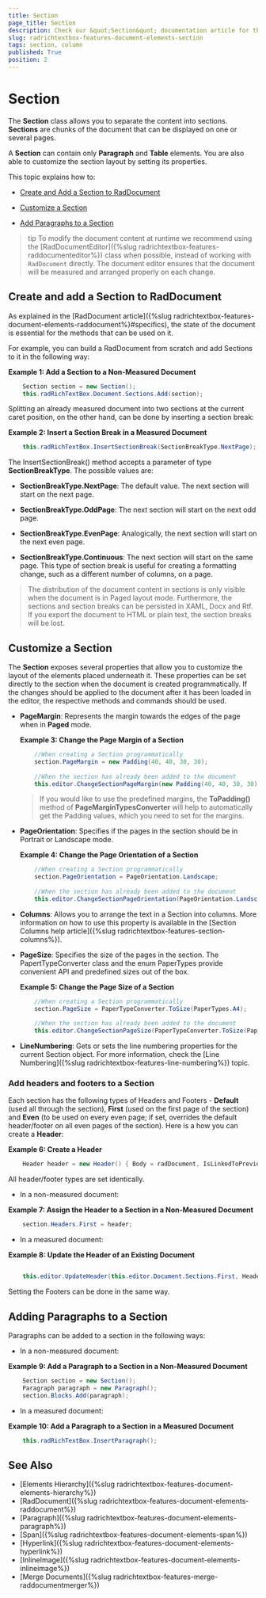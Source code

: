 ```yaml
---
title: Section
page_title: Section
description: Check our &quot;Section&quot; documentation article for the RadRichTextBox {{ site.framework_name }} control.
slug: radrichtextbox-features-document-elements-section
tags: section, column
published: True
position: 2
---
```


# Section

The __Section__ class allows you to separate the content into sections. __Sections__ are chunks of the document that can be displayed on one or several pages.      

A __Section__ can contain only __Paragraph__ and __Table__ elements. You are also able to customize the section layout by setting its properties.      

This topic explains how to:

* [Create and Add a Section to RadDocument](#create-and-add-a-section-to-raddocument)

* [Customize a Section](#customize-a-section)

* [Add Paragraphs to a Section](#adding-paragraphs-to-a-section)

>tip To modify the document content at runtime we recommend using the [RadDocumentEditor]({%slug radrichtextbox-features-raddocumenteditor%}) class when possible, instead of working with `RadDocument` directly. The document editor ensures that the document will be measured and arranged properly on each change.

## Create and add a Section to RadDocument

As explained in the [RadDocument article]({%slug radrichtextbox-features-document-elements-raddocument%}#specifics), the state of the document is essential for the methods that can be used on it.

For example, you can build a RadDocument from scratch and add Sections to it in the following way:

__Example 1: Add a Section to a Non-Measured Document__

```C#
	Section section = new Section();
	this.radRichTextBox.Document.Sections.Add(section);
```

Splitting an already measured document into two sections at the current caret position, on the other hand, can be done by inserting a section break:

__Example 2: Insert a Section Break in a Measured Document__

```C#
	this.radRichTextBox.InsertSectionBreak(SectionBreakType.NextPage);
```

The InsertSectionBreak() method accepts a parameter of type **SectionBreakType**. The possible values are:

* **SectionBreakType.NextPage**: The default value. The next section will start on the next page.

* **SectionBreakType.OddPage**: The next section will start on the next odd page.

* **SectionBreakType.EvenPage**: Analogically, the next section will start on the next even page.

* **SectionBreakType.Continuous**: The next section will start on the same page. This type of section break is useful for creating a formatting change, such as a different number of columns, on a page.

>The distribution of the document content in sections is only visible when the document is in Paged layout mode. Furthermore, the sections and section breaks can be persisted in XAML, Docx and Rtf. If you export the document to HTML or plain text, the section breaks will be lost.          

## Customize a Section

The __Section__ exposes several properties that allow you to customize the layout of the elements placed underneath it. These properties can be set directly to the section when the document is created programmatically. If the changes should be applied to the document after it has been loaded in the editor, the respective methods and commands should be used.

* __PageMargin__: Represents the margin towards the edges of the page when in __Paged__ mode.            

	__Example 3: Change the Page Margin of a Section__
	
	```C#
		//When creating a Section programmatically
		section.PageMargin = new Padding(40, 40, 30, 30);
		
		//When the section has already been added to the document
		this.editor.ChangeSectionPageMargin(new Padding(40, 40, 30, 30));
	```

	>If you would like to use the predefined margins, the **ToPadding()** method of **PageMarginTypesConverter** will help to automatically get the Padding values, which you need to set for the margins.

* __PageOrientation__: Specifies if the pages in the section should be in Portrait or Landscape mode.            

	__Example 4: Change the Page Orientation of a Section__

	```C#
		//When creating a Section programmatically
		section.PageOrientation = PageOrientation.Landscape;
		
		//When the section has already been added to the document
		this.editor.ChangeSectionPageOrientation(PageOrientation.Landscape);
	```

* **Columns**: Allows you to arrange the text in a Section into columns. More information on how to use this property is available in the [Section Columns help article]({%slug radrichtextbox-features-section-columns%}).

* __PageSize__: Specifies the size of the pages in the section. The PapertTypeConverter class and the enum PaperTypes provide convenient API and predefined sizes out of the box.            

	__Example 5: Change the Page Size of a Section__
	
	```C#
		//When creating a Section programmatically
		section.PageSize = PaperTypeConverter.ToSize(PaperTypes.A4);
		
		//When the section has already been added to the document
		this.editor.ChangeSectionPageSize(PaperTypeConverter.ToSize(PaperTypes.A4));
	```

* __LineNumbering__: Gets or sets the line numbering properties for the current Section object. For more information, check the [Line Numbering]({%slug radrichtextbox-features-line-numbering%}) topic.

### Add headers and footers to a Section

Each section has the following types of Headers and Footers - **Default** (used all through the section), **First** (used on the first page of the section) and **Even** (to be used on every even page; if set, overrides the default header/footer on all even pages of the section). Here is a how you can create a **Header**:

__Example 6: Create a Header__

```C#
	Header header = new Header() { Body = radDocument, IsLinkedToPrevious = false }; 
```

All header/footer types are set identically.

* In a non-measured document:

__Example 7: Assign the Header to a Section in a Non-Measured Document__

```C#	
	section.Headers.First = header;
```

* In a measured document:

__Example 8: Update the Header of an Existing Document__

```C#

	this.editor.UpdateHeader(this.editor.Document.Sections.First, HeaderFooterType.First, header);
```

Setting the Footers can be done in the same way.

## Adding Paragraphs to a Section

Paragraphs can be added to a section in the following ways:

* In a non-measured document:

__Example 9: Add a Paragraph to a Section in a Non-Measured Document__

```C#
	Section section = new Section();
	Paragraph paragraph = new Paragraph();
	section.Blocks.Add(paragraph);
```

* In a measured document:

__Example 10: Add a Paragraph to a Section in a Measured Document__

```C#
	this.radRichTextBox.InsertParagraph();
```

## See Also
 * [Elements Hierarchy]({%slug radrichtextbox-features-document-elements-hierarchy%})
 * [RadDocument]({%slug radrichtextbox-features-document-elements-raddocument%})
 * [Paragraph]({%slug radrichtextbox-features-document-elements-paragraph%})
 * [Span]({%slug radrichtextbox-features-document-elements-span%})
 * [Hyperlink]({%slug radrichtextbox-features-document-elements-hyperlink%})
 * [InlineImage]({%slug radrichtextbox-features-document-elements-inlineimage%})
 * [Merge Documents]({%slug radrichtextbox-features-merge-raddocumentmerger%})